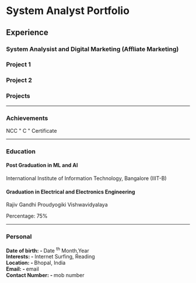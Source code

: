 # System Analyst Portfolio

## Experience

### System Analysist  and Digital Marketing (Affliate Marketing) 


### Project 1



### Project 2




### Projects



---
### Achievements
NCC " C " Certificate


---
### Education

#### Post Graduation in ML and AI
  
  International Institute of Information Technology, Bangalore (IIIT-B)
  
#### Graduation in Electrical and Electronics Engineering
  
  Rajiv Gandhi Proudyogiki Vishwavidyalaya
  
   Percentage: 75%
  


---
### Personal

<p><strong>Date of birth: - </strong> Date <sup>th</sup> Month,Year  <br>
  <strong>Interests: - </strong> Internet Surfing, Reading <br>
  <strong>Location: - </strong> Bhopal, India<br>
  <strong>Email: - </strong> email<br>
  <strong>Contact Number: - </strong> mob number</p>

```

